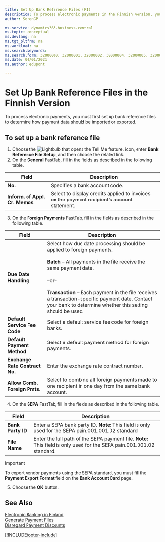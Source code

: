 ```yaml
---
title: Set Up Bank Reference Files (FI)
description: To process electronic payments in the Finnish version, you must first set up bank reference files to determine how payment data should be imported or exported.
author: SorenGP

ms.service: dynamics365-business-central
ms.topic: conceptual
ms.devlang: na
ms.tgt_pltfrm: na
ms.workload: na
ms.search.keywords:
ms.search.form: 32000000, 32000001, 32000002, 32000004, 32000005, 32000006
ms.date: 04/01/2021
ms.author: edupont

---
```

# Set Up Bank Reference Files in the Finnish Version
To process electronic payments, you must first set up bank reference files to determine how payment data should be imported or exported.  

## To set up a bank reference file  

1.  Choose the ![Lightbulb that opens the Tell Me feature.](../../media/ui-search/search_small.png "Tell me what you want to do") icon, enter **Bank Reference File Setup**, and then choose the related link.  
2.  On the **General** FastTab, fill in the fields as described in the following table.  

|Field|Description|  
|---------------------------------|---------------------------------------|  
|**No.**|Specifies a bank account code.|  
|**Inform. of Appl. Cr. Memos**|Select to display credits applied to invoices on the payment recipient's account statement.|  

3.  On the **Foreign Payments** FastTab, fill in the fields as described in the following table.  

|Field|Description|  
|---------------------------------|---------------------------------------|  
|**Due Date Handling**|Select how due date processing should be applied to foreign payments.<br /><br /> **Batch** – All payments in the file receive the same payment date.<br /><br /> –or–<br /><br /> **Transaction** – Each payment in the file receives a transaction-specific payment date. Contact your bank to determine whether this setting should be used.|  
|**Default Service Fee Code**|Select a default service fee code for foreign banks.|  
|**Default Payment Method**|Select a default payment method for foreign payments.|  
|**Exchange Rate Contract No.**|Enter the exchange rate contract number.|  
|**Allow Comb. Foreign Pmts.**|Select to combine all foreign payments made to one recipient in one day from the same bank account.|  

4.  On the **SEPA** FastTab, fill in the fields as described in the following table.  

|Field|Description|  
|---------------------------------|---------------------------------------|  
|**Bank Party ID**|Enter a SEPA bank party ID. **Note:**  This field is only used for the SEPA pain.001.001.02 standard.|  
|**File Name**|Enter the full path of the SEPA payment file. **Note:**  This field is only used for the SEPA pain.001.001.02 standard.|  

> [!IMPORTANT]  
>  To export vendor payments using the SEPA standard, you must fill the **Payment Export Format** field on the **Bank Account Card** page.  

5.  Choose the **OK** button.  

## See Also  
 [Electronic Banking in Finland](electronic-banking-in-finland.md)   
 [Generate Payment Files](how-to-generate-payment-files.md)   
 [Disregard Payment Discounts](how-to-disregard-payment-discounts.md)


[!INCLUDE[footer-include](../../includes/footer-banner.md)]